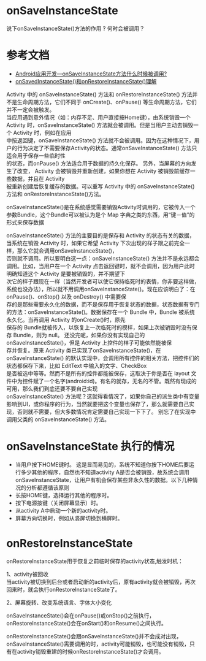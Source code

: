 # onSaveInstanceState

说下onSaveInstanceState()方法的作用 ? 何时会被调用？

# 参考文档

* [Android应用开发—onSaveInstanceState方法什么时候被调用?](https://blog.csdn.net/voidreturn/article/details/79207344)
* [onSavedInstanceState()和onRestoreInstanceState()理解](https://blog.csdn.net/shouniezhe/article/details/47705001?spm=1001.2101.3001.6661.1&utm_medium=distribute.pc_relevant_t0.none-task-blog-2%7Edefault%7EBlogCommendFromBaidu%7ERate-1-47705001-blog-121893938.235%5Ev39%5Epc_relevant_3m_sort_dl_base4&depth_1-utm_source=distribute.pc_relevant_t0.none-task-blog-2%7Edefault%7EBlogCommendFromBaidu%7ERate-1-47705001-blog-121893938.235%5Ev39%5Epc_relevant_3m_sort_dl_base4&utm_relevant_index=1)

Activity 中的 onSaveInstanceState() 方法和 onRestoreInstanceState() 方法并不是生命周期方法，它们不同于 onCreate()、onPause() 等生命周期方法，它们并不一定会被触发。  
当应用遇到意外情况（如：内存不足、用户直接按Home键），由系统销毁一个 Activity 时，onSaveInstanceState() 方法就会被调用。但是当用户主动去销毁一个 Activity 时，例如在应用  
中按返回键，onSaveInstanceState() 方法就不会被调用。因为在这种情况下，用户的行为决定了不需要保存Activity的状态。通常onSaveInstanceState() 方法只适合用于保存一些临时性  
的状态，而onPause() 方法适合用于数据的持久化保存。 另外，当屏幕的方向发生了改变， Activity 会被销毁并重新创建，如果你想在 Activity 被销毁前缓存一些数据，并且在 Activity   
被重新创建后恢复缓存的数据。可以重写 Activity 中的 onSaveInstanceState() 方法和 onRestoreInstanceState()方法。

onSaveInstanceState()是在系统感觉需要销毁Activity时调用的，它被传入一个参数Bundle，这个Bundle可以被认为是个 Map 字典之类的东西，用“键－值”的形式来保存数据

onSaveInstanceState() 方法的主要目的是保存和 Activity 的状态有关的数据，当系统在销毁 Activity 时，如果它希望 Activity 下次出现的样子跟之前完全一样，那么它就会调用onSaveInstanceState()，  
否则就不调用。所以要明白这一点：onSaveInstanceState() 方法并不是永远都会调用。比如，当用户在一个 Activity 点击返回键时，就不会调用，因为用户此时明确知道这个 Activity 是要被销毁的，并不期望下  
次它的样子跟现在一样（当然开发者可以使它保持临死时的表情，你非要这样做，系统也没办法），所以就不用调用onSaveInstanceState()。现在应该明白了：在onPause()、onStop() 以及 onDestroy() 中需要保  
存的是那些需要永久化的数据，而不是保存用于恢复状态的数据，状态数据有专门的方法：onSaveInstanceState()。数据保存在一个 Bundle 中，Bundle 被系统永久化。当再调用 Activity 的onCreate()时，原先  
保存的 Bundle就被传入，以恢复上一次临死时的模样，如果上次被销毁时没有保存 Bundle，则为 null。 还没完呢，如果你没有实现自己的 onSaveInstanceState()，但是 Activity 上控件的样子可能依然能被保  
存并恢复。原来 Activity 类已实现了onSaveInstanceState()，在 onSaveInstanceState() 的默认实现中，会调用所有控件的相关方法，把控件们的状态都保存下来，比如 EditText 中输入的文字、CheckBox  
是否被选中等等。然而不是所有的控件都能被保存，这取决于你是否在 layout 文件中为控件赋了一个名字(android:id)。有名的就存，无名的不管。既然有现成的可用，那么我们到底还要不要自己实现   
onSaveInstanceState() 方法呢？这就得看情况了，如果你自己的派生类中有变量影响到UI，或你程序的行为，当然就要把这个变量也保存了，那么就需要自己实现，否则就不需要，但大多数情况肯定需要自己实现一下下了。
别忘了在实现中调用父类的 onSaveInstanceState() 方法。 


# onSaveInstanceState 执行的情况

* 当用户按下HOME键时。 这是显而易见的，系统不知道你按下HOME后要运行多少其他的程序，自然也不知道activity A是否会被销毁，故系统会调用onSaveInstanceState，让用户有机会保存某些非永久性的数据。以下几种情况的分析都遵循该原则
* 长按HOME键，选择运行其他的程序时。
* 按下电源按键（关闭屏幕显示）时。
* 从activity A中启动一个新的activity时。
* 屏幕方向切换时，例如从竖屏切换到横屏时。 

# onRestoreInstanceState

onRestoreInstanceState用于恢复之前临时保存的activity状态,触发时机：

1、activity被回收  
  当activity被切换到后台或者启动新的activity后，原有activity就会被销毁，再次回来时，就会执行onRestoreInstanceState了。

2、屏幕旋转、改变系统语言、字体大小变化


onSaveInstanceState()会在onPause()或onStop()之前执行，onRestoreInstanceState()会在onStart()和onResume()之间执行。


onRestoreInstanceState()会跟onSaveInstanceState()并不会成对出现，onSaveInstanceState()需要调用的时，activity可能销毁，也可能没有销毁，只有在activity销毁重建的时候onRestoreInstanceState()才会调用。